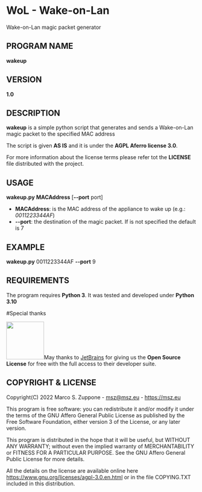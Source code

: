 # WoL - Wake-on-Lan
Wake-on-Lan magic packet generator

## PROGRAM NAME
 **wakeup**
## VERSION

**1.0**

## DESCRIPTION
**wakeup** is a simple python script that generates and sends a Wake-on-Lan magic packet to the specified MAC address

The script is given **AS IS** and it is under the **AGPL Aferro license 3.0**.

For more information about the license terms please refer tot the **LICENSE** file distributed with the project.
## USAGE

**wakeup.py** **MACAddress** [**--port** port]
- **MACAddress**: is the MAC address of the appliance to wake up (e.g.: *0011223344AF*)
- **--port**: the destination of the magic packet. If is not specified the default is 7 

## EXAMPLE

**wakeup.py** 0011223344AF **--port** 9

## REQUIREMENTS
The program requires **Python 3**. It was tested and developed under **Python 3.10**

#Special thanks
&nbsp;

<a href="https://www.jetbrains.com/?from=WoL"><img src=WoL/jetbrains-variant-3.png width=100></a>May thanks to <a href="https://www.jetbrains.com/?from=WoL">JetBrains</a> for giving us the <b>Open Source License</b> for free with the full access to their developer suite.

## COPYRIGHT & LICENSE
  Copyright(C) 2022  Marco S. Zuppone - msz@msz.eu - https://msz.eu

  This program is free software: you can redistribute it and/or modify
  it under the terms of the GNU Affero General Public License as
  published by the Free Software Foundation, either version 3 of the
  License, or any later version.

  This program is distributed in the hope that it will be useful,
   but WITHOUT ANY WARRANTY; without even the implied warranty of
   MERCHANTABILITY or FITNESS FOR A PARTICULAR PURPOSE. See the
   GNU Affero General Public License for more details.
   
   All the details on the license are available online 
   here https://www.gnu.org/licenses/agpl-3.0.en.html or in the 
   file COPYING.TXT included in this distribution.
